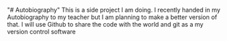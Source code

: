 "# Autobiography" 
This is a side project I am doing. I recently handed in my Autobiography to my teacher but I am planning to make a better version of that. I will use Github to share the code with the world and git as a my version control software

